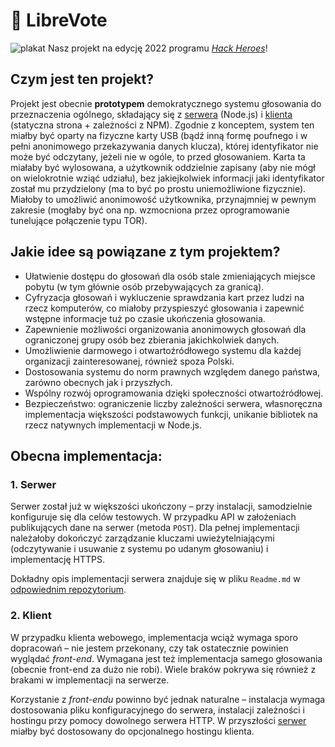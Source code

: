 # 🗽️ LibreVote
![plakat](https://github.com/HHTeamMandalorians/.github/blob/0f082c1c605a0b668fca0ab69970f294cd9509f6/Za_mao_czasu.png)
Nasz projekt na edycję 2022 programu [*Hack Heroes*][hh]!

## Czym jest ten projekt?

Projekt jest obecnie **prototypem** demokratycznego systemu głosowania do przeznaczenia ogólnego, składający się z [serwera][serwer] (Node.js) i
[klienta][klient] (statyczna strona + zależności z NPM). Zgodnie z konceptem, system ten miałby być oparty na fizyczne karty USB (bądź inną formę poufnego
i w pełni anonimowego przekazywania danych klucza), której identyfikator nie może być odczytany, jeżeli nie w ogóle, to przed głosowaniem. Karta ta miałaby
być wylosowana, a użytkownik oddzielnie zapisany (aby nie mógł on wielokrotnie wziąć udziału), bez jakiejkolwiek informacji jaki identyfikator został
mu przydzielony (ma to być po prostu uniemożliwione fizycznie). Miałoby to umożliwić anonimowość użytkownika, przynajmniej w pewnym zakresie
(mogłaby być ona np. wzmocniona przez oprogramowanie tunelujące połączenie typu TOR).

## Jakie idee są powiązane z tym projektem?

- Ułatwienie dostępu do głosowań dla osób stale zmieniających miejsce pobytu (w tym głównie osób przebywających za granicą).
- Cyfryzacja głosowań i wykluczenie sprawdzania kart przez ludzi na rzecz komputerów, co miałoby przyspieszyć głosowania i zapewnić wstępne informacje
  tuż po czasie ukończenia głosowania.
- Zapewnienie możliwości organizowania anonimowych głosowań dla ograniczonej grupy osób bez zbierania jakichkolwiek danych.
- Umożliwienie darmowego i otwartoźródłowego systemu dla każdej organizacji zainteresowanej, również spoza Polski.
- Dostosowania systemu do norm prawnych względem danego państwa, zarówno obecnych jak i przyszłych.
- Wspólny rozwój oprogramowania dzięki społeczności otwartoźródłowej.
- Bezpieczeństwo: ograniczenie liczby zależności serwera, własnoręczna implementacja większości podstawowych funkcji, unikanie bibliotek na rzecz
  natywnych implementacji w Node.js.

## Obecna implementacja:

### 1. Serwer

Serwer został już w większości ukończony – przy instalacji, samodzielnie konfiguruje się dla celów testowych. W przypadku API w założeniach publikujących
dane na serwer (metoda `POST`). Dla pełnej implementacji należałoby dokończyć zarządzanie kluczami uwieżytelniającymi (odczytywanie i usuwanie z
systemu po udanym głosowaniu) i implementację HTTPS.

Dokładny opis implementacji serwera znajduje się w pliku `Readme.md` w [odpowiednim repozytorium][serwer].

### 2. Klient

W przypadku klienta webowego, implementacja wciąż wymaga sporo dopracowań – nie jestem przekonany, czy tak ostatecznie powinien wyglądać *front-end*.
Wymagana jest też implementacja samego głosowania (obecnie front-end za dużo nie robi). Wiele braków pokrywa się również z brakami w implementacji na
serwerze.

Korzystanie z *front-endu* powinno być jednak naturalne – instalacja wymaga dostosowania pliku konfiguracyjnego do serwera, instalacji zależności i
hostingu przy pomocy dowolnego serwera HTTP. W przyszłości [serwer] miałby być dostosowany do opcjonalnego hostingu klienta.

[hh]: https://www.hackheroes.pl/
[serwer]: https://github.com/HHTeamMandalorians/client
[klient]: https://github.com/HHTeamMandalorians/server
